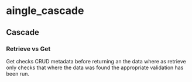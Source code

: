 # aingle_cascade

## Cascade
### Retrieve vs Get
Get checks CRUD metadata before returning an the data
where as retrieve only checks that where the data was found
the appropriate validation has been run.
